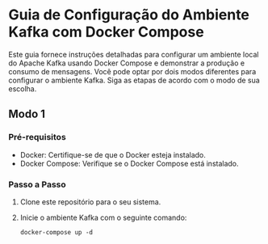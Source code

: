 # Guia de Configuração do Ambiente Kafka com Docker Compose

Este guia fornece instruções detalhadas para configurar um ambiente local do Apache Kafka usando Docker Compose e demonstrar a produção e consumo de mensagens. Você pode optar por dois modos diferentes para configurar o ambiente Kafka. Siga as etapas de acordo com o modo de sua escolha.

## Modo 1

### Pré-requisitos

- Docker: Certifique-se de que o Docker esteja instalado.
- Docker Compose: Verifique se o Docker Compose está instalado.

### Passo a Passo

1. Clone este repositório para o seu sistema.

2. Inicie o ambiente Kafka com o seguinte comando:
   ```shell
   docker-compose up -d


